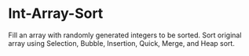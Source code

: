 # Int-Array-Sort
Fill an array with randomly generated integers to be sorted. Sort original array using Selection, Bubble, Insertion, Quick, Merge, and Heap sort.
